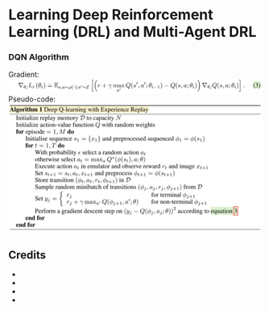 # Learning Deep Reinforcement Learning (DRL) and Multi-Agent DRL

### DQN Algorithm

Gradient:
![](pics/dqn2.png)
Pseudo-code:
![](pics/dqn1.png)

### 
### 
### 
### 

## Credits

- []()
- []()
- []()
- []()
